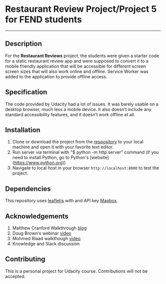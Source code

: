 # Restaurant Review Project/Project 5 for FEND students
---

## Description

For the **Restaurant Reviews** project, the students were given a starter code for a static restaurant review app and were supposed to convert it to a mobile friendly application that will be accessible for different screen screen sizes that will also work online and offline. Service Worker was added to the application to provide offline access.

## Specification

 The code provided by Udacity had a lot of issues. It was barely usable on a desktop browser, much less a mobile device. It also doesn’t include any standard accessibility features, and it doesn’t work offline at all.

## Installation

1. Clone or download the project from the [respository](https://github.com/KatarzynaMaz/mws-restaurant-stage-1) to your     local machine and open it with your favorite text editor.
2. Run server via terminal with "$ python -m http.server" command (if you need to install Python, go to Python's [website]
   (https://www.python.org))
3. Navigate to local host in your browser `http://localhost:8000` to test the project.

## Dependencies

This repository uses [leafletjs](https://leafletjs.com/) with and API key [Mapbox](https://www.mapbox.com/).

## Acknowledgements

1. Matthew Cranford Walkthrough [blog](https://matthewcranford.com/restaurant-reviews-app-walkthrough-part-1-map-api/)
2. Doug Brown's webinar [video](https://www.youtube.com/watch?v=92dtrNU1GQc)
3. Mohmed Riaad walkthough [video](https://www.youtube.com/watch?v=jsGs9z7TuyY)
4. Knowledge and Slack discussion

## Contributing

This is a personal project for Udacity course. Contributions will not be accepted. 

 



